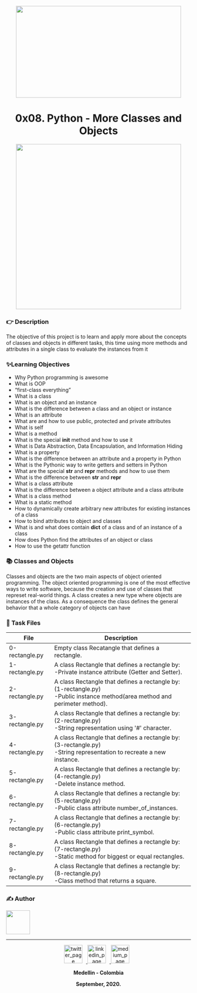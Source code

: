 <p align="center">
<img src="https://tctechcrunch2011.files.wordpress.com/2015/11/holberton-logo-horizontal.jpg" width="450" height="250">	
<h1 align="center"> 0x08. Python - More Classes and Objects</h1>


<p align="center"><img src="https://i.pinimg.com/originals/8a/9c/1e/8a9c1e61caf2b857951dce42023445d0.jpg" width="450"/> </p>

<h3> 👉 Description</h3>
<p>The objective of this project is to learn and apply more about the concepts of classes and objects in different tasks, this time using more methods and attributes in a single class to evaluate the instances from it</p>

<h3> ✨Learning Objectives</h3>

- Why Python programming is awesome
- What is OOP
- “first-class everything”
- What is a class
- What is an object and an instance
- What is the difference between a class and an object or instance
- What is an attribute
- What are and how to use public, protected and private attributes
- What is self
- What is a method
- What is the special __init__ method and how to use it
- What is Data Abstraction, Data Encapsulation, and Information Hiding
- What is a property
- What is the difference between an attribute and a property in Python
- What is the Pythonic way to write getters and setters in Python
- What are the special __str__ and __repr__ methods and how to use them
- What is the difference between __str__ and __repr__
- What is a class attribute
- What is the difference between a object attribute and a class attribute
- What is a class method
- What is a static method
- How to dynamically create arbitrary new attributes for existing instances of a class
- How to bind attributes to object and classes
- What is and what does contain __dict__ of a class and of an instance of a class
- How does Python find the attributes of an object or class
- How to use the getattr function

<h3> 📚 Classes and Objects</h3>
<p>Classes and objects are the two main aspects of object oriented programming. The object oriented programming is one of the most effective ways to write software, because the creation and use of classes that represet real-world things.
A class creates a new type where objects are instances of the class. As a consequence the class defines the general behavior that a whole category of objects can have
</p>


<h3> 📝 Task Files </h3>

 File        | Description |
| ----------- | ----------- |
|0-rectangle.py   | Empty class Recatangle that defines a rectangle.|
|1-rectangle.py   | A class Rectangle that defines a rectangle by:<br>-Private instance attribute (Getter and Setter).|
|2-rectangle.py   | A class Rectangle that defines a rectangle by: (1-rectangle.py)<br>-Public instance method(area method and perimeter method).|
|3-rectangle.py   | A class Rectangle that defines a rectangle by: (2-rectangle.py)<br>-String representation using '#' character.|
|4-rectangle.py  | A class Rectangle that defines a rectangle by: (3-rectangle.py)<br>-String representation to recreate a new instance.|
|5-rectangle.py    | A class Rectangle that defines a rectangle by: (4-rectangle.py)<br>-Delete instance method.|
|6-rectangle.py    | A class Rectangle that defines a rectangle by: (5-rectangle.py)<br>-Public class attribute number_of_instances.|
|7-rectangle.py  | A class Rectangle that defines a rectangle by: (6-rectangle.py)<br>-Public class attribute print_symbol.|
|8-rectangle.py  | A class Rectangle that defines a rectangle by: (7-rectangle.py)<br>-Static method for biggest or equal rectangles.|
|9-rectangle.py  | A class Rectangle that defines a rectangle by: (8-rectangle.py)<br>-Class method that returns a square.|


<h3> ✍ Author</h3>

<a href="https://github.com/valen2510" target="_blank">
        <img src="https://lh3.googleusercontent.com/5ZQzFXbdhd1IHTWSJqeeIEBHIL_5xoRqxrhvU9aa9FmxZ08aO-6xyXhr9E9KCCgLCLqbRly8oJoU1E5AbavmYfmzNwb7mNBQRDKJo0xLyWKv4AE5TsD2r58YaoncX0UuoYxZarA5qYfqi_8GdgJRyfAt_Lhu46VdStoiO8nLM5NoKQ_oQ9zVwFWoRPlzlzAcYoRyRs8sfHsWD0FuWf3dFYZYveMgXKfV4W-AvFk9Sp5QdbdokiSMfoAnIt8LZkaPRf12Q3_3-1GMHKenR1zrdUmXnbABwnia15n79NcJIQyIZeO5GMWdtMMGTcjccCBNZvEjG8WTzVrn_k14XFf3O9XHLXLo8HLMXaW4pyg0jJAbD0fRb8jYhdxSxiuDa7JzXqn7vj2sog_GxMWghhrBuUsEPnW7fAcmcwpVwm_szA75I2886Dg36rpUPvozmn_M5rocqi192YDpIayHkuepN_dHBmlFxdTqtz-NdoT3tPPCx9-NfXJdKO_vixgA34arpdCr0grest9Yy5zC0WEQydDkVXUfiz-NCA7CBqBvsLBbQnRKr9q0c6CBMyVd1FTKJbGJmOs-JkxTf6gGnKWang-HXyUCgFcAB2BnhSp23G3CaNkFNqD94TmWwc2QXycy72vM3jpnTpFcbDMpsETBNl64YzZ6QE9jqqCfBebKzBcp3XsAb9fRpPpAPUDS=w422-h415-no?authuser=0" style="float: center; margin-right: 10px" height="65" width="65">
</a>

---

<p align="center">
        <a href="https://twitter.com/DaftVal" target="_blank">
            <img alt="twitter_page" src="https://github.com/gedafu/readme-template/blob/master/images/twitter.png" style="float: center; margin-right: 10px" height="50" width="50">
        </a>
        <a href="https://www.linkedin.com/in/valentina-ramirez-8b2806138/" target="_blank">
            <img alt="linkedin_page" src="https://github.com/gedafu/readme-template/blob/master/images/linkedin.png" style="float: center; margin-right: 10px" height="50"  width="50">
        </a>
        <a href="https://medium.com/@1826" target="_blank">
            <img alt="medium_page" src="https://github.com/gedafu/readme-template/blob/master/images/medium.png" style="float: center; margin-right: 10px" height="50" width="50">
        </a>
<br>
<p align="center">
<b>Medellin - Colombia<b><br>
</p>
<p align="center">
<b>September, 2020.<b>
</p>